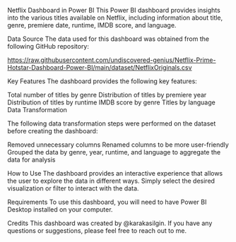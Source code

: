 Netflix Dashboard in Power BI
This Power BI dashboard provides insights into the various titles available on Netflix, including information about title, genre, premiere date, runtime, IMDB score, and language.

Data Source
The data used for this dashboard was obtained from the following GitHub repository:

https://raw.githubusercontent.com/undiscovered-genius/Netflix-Prime-Hotstar-Dashboard-Power-BI/main/dataset/NetflixOriginals.csv

Key Features
The dashboard provides the following key features:

Total number of titles by genre
Distribution of titles by premiere year
Distribution of titles by runtime
IMDB score by genre
Titles by language
Data Transformation

The following data transformation steps were performed on the dataset before creating the dashboard:

Removed unnecessary columns
Renamed columns to be more user-friendly
Grouped the data by genre, year, runtime, and language to aggregate the data for analysis

How to Use
The dashboard provides an interactive experience that allows the user to explore the data in different ways. Simply select the desired visualization or filter to interact with the data.


Requirements
To use this dashboard, you will need to have Power BI Desktop installed on your computer.

Credits
This dashboard was created by @karakasilgin. If you have any questions or suggestions, please feel free to reach out to me.

